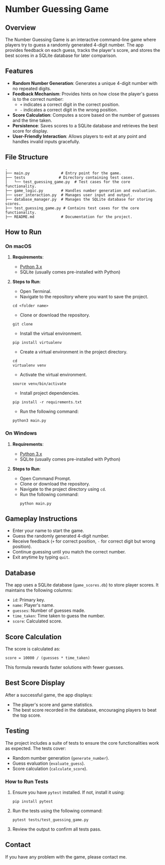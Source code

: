
# Number Guessing Game

## Overview

The Number Guessing Game is an interactive command-line game where players try to guess a randomly generated 4-digit number. The app provides feedback on each guess, tracks the player's score, and stores the best scores in a SQLite database for later comparison.

## Features

- **Random Number Generation**: Generates a unique 4-digit number with no repeated digits.
- **Feedback Mechanism**: Provides hints on how close the player's guess is to the correct number:
  - `+` indicates a correct digit in the correct position.
  - `-` indicates a correct digit in the wrong position.
- **Score Calculation**: Computes a score based on the number of guesses and the time taken.
- **Persistence**: Saves scores to a SQLite database and retrieves the best score for display.
- **User-Friendly Interaction**: Allows players to exit at any point and handles invalid inputs gracefully.

## File Structure

```
.
├── main.py              # Entry point for the game.
├── tests               # Directory containing test cases.
│   └── test_guessing_game.py  # Test cases for the core functionality.
├── game_logic.py        # Handles number generation and evaluation.
├── user_interaction.py  # Manages user input and output.
├── database_manager.py  # Manages the SQLite database for storing scores.
├── test_guessing_game.py # Contains test cases for the core functionality.
├── README.md            # Documentation for the project.
```

## How to Run

### On macOS

1. **Requirements**:

   - [Python 3.x]((https://www.python.org/downloads/))
   - SQLite (usually comes pre-installed with Python)

2. **Steps to Run**:

   - Open Terminal.
   - Navigate to the repository where you want to save the project.
   ```
   cd <folder name>
   ```
   - Clone or download the repository.
   ```
   git clone
   ```
   - Install the virtual environment.
   ```
   pip install virtualenv
   ```
   - Create a virtual environment in the project directory.
   ```
   cd 
   virtualenv venv
   ```
   - Activate the virtual environment.
   ```
   source venv/bin/activate
   ```
   - Install project dependencies.
   ```
   pip install -r requirements.txt
   ```
   - Run the following command:
   ```
   python3 main.py
   ```

### On Windows

1. **Requirements**:

   - [Python 3.x]((https://www.python.org/downloads/))
   - SQLite (usually comes pre-installed with Python)

2. **Steps to Run**:

   - Open Command Prompt.
   - Clone or download the repository.
   - Navigate to the project directory using `cd`.
   - Run the following command:
      ```
      python main.py
      ```

## Gameplay Instructions

- Enter your name to start the game.
- Guess the randomly generated 4-digit number.
- Receive feedback (`+` for correct position, `-` for correct digit but wrong position).
- Continue guessing until you match the correct number.
- Exit anytime by typing `quit`.

## Database

The app uses a SQLite database (`game_scores.db`) to store player scores. It maintains the following columns:

- `id`: Primary key.
- `name`: Player's name.
- `guesses`: Number of guesses made.
- `time_taken`: Time taken to guess the number.
- `score`: Calculated score.

## Score Calculation

The score is calculated as:

```
score = 10000 / (guesses * time_taken)
```
This formula rewards faster solutions with fewer guesses.

## Best Score Display

After a successful game, the app displays:

- The player's score and game statistics.
- The best score recorded in the database, encouraging players to beat the top score.

## Testing

The project includes a suite of tests to ensure the core functionalities work as expected. The tests cover:

- Random number generation (`generate_number`).
- Guess evaluation (`evaluate_guess`).
- Score calculation (`calculate_score`).

### How to Run Tests

1. Ensure you have `pytest` installed. If not, install it using:
   ```
   pip install pytest
   ```

2. Run the tests using the following command:
   ```
   pytest tests/test_guessing_game.py
   ```

3. Review the output to confirm all tests pass.


## Contact

If you have any problem with the game, please contact me.
